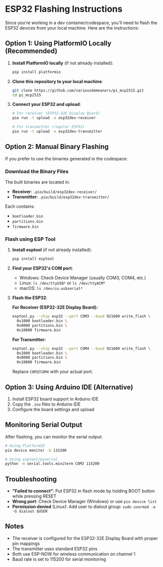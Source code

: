 # ESP32 Flashing Instructions

Since you're working in a dev container/codespace, you'll need to flash the ESP32 devices from your local machine. Here are the instructions:

## Option 1: Using PlatformIO Locally (Recommended)

1. **Install PlatformIO locally** (if not already installed):
   ```bash
   pip install platformio
   ```

2. **Clone this repository to your local machine**:
   ```bash
   git clone https://github.com/variousdemeanors/pi_mcp2515.git
   cd pi_mcp2515
   ```

3. **Connect your ESP32 and upload**:
   ```bash
   # For receiver (ESP32-32E Display Board)
   pio run -t upload -e esp32dev-receiver

   # For transmitter (regular ESP32)
   pio run -t upload -e esp32dev-transmitter
   ```

## Option 2: Manual Binary Flashing

If you prefer to use the binaries generated in the codespace:

### Download the Binary Files

The built binaries are located in:
- **Receiver**: `.pio/build/esp32dev-receiver/`
- **Transmitter**: `.pio/build/esp32dev-transmitter/`

Each contains:
- `bootloader.bin`
- `partitions.bin`
- `firmware.bin`

### Flash using ESP Tool

1. **Install esptool** (if not already installed):
   ```bash
   pip install esptool
   ```

2. **Find your ESP32's COM port**:
   - Windows: Check Device Manager (usually COM3, COM4, etc.)
   - Linux: `ls /dev/ttyUSB*` or `ls /dev/ttyACM*`
   - macOS: `ls /dev/cu.usbserial*`

3. **Flash the ESP32**:

   **For Receiver (ESP32-32E Display Board):**
   ```bash
   esptool.py --chip esp32 --port COM3 --baud 921600 write_flash \
     0x1000 bootloader.bin \
     0x8000 partitions.bin \
     0x10000 firmware.bin
   ```

   **For Transmitter:**
   ```bash
   esptool.py --chip esp32 --port COM4 --baud 921600 write_flash \
     0x1000 bootloader.bin \
     0x8000 partitions.bin \
     0x10000 firmware.bin
   ```

   Replace `COM3`/`COM4` with your actual port.

## Option 3: Using Arduino IDE (Alternative)

1. Install ESP32 board support in Arduino IDE
2. Copy the `.ino` files to Arduino IDE
3. Configure the board settings and upload

## Monitoring Serial Output

After flashing, you can monitor the serial output:

```bash
# Using PlatformIO
pio device monitor -b 115200

# Using esptool/pyserial
python -m serial.tools.miniterm COM3 115200
```

## Troubleshooting

- **"Failed to connect"**: Put ESP32 in flash mode by holding BOOT button while pressing RESET
- **Wrong port**: Check Device Manager (Windows) or use `pio device list`
- **Permission denied** (Linux): Add user to dialout group: `sudo usermod -a -G dialout $USER`

## Notes

- The receiver is configured for the ESP32-32E Display Board with proper pin mappings
- The transmitter uses standard ESP32 pins
- Both use ESP-NOW for wireless communication on channel 1
- Baud rate is set to 115200 for serial monitoring